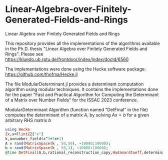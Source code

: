 # Linear-Algebra-over-Finitely-Generated-Fields-and-Rings
Linear Algebra over Finitely Generated Fields and Rings 

This repository provides all the implementations of the algorithms available in the Ph.D. thesis "Linear Algebra over Finitely Generated Fields and Rings". Please see https://kluedo.ub.rptu.de/frontdoor/index/index/docId/6560 

The implementations were done using the Hecke software package: https://github.com/thofma/Hecke.jl

The file ModularDeterminant.jl provides a determinant computation algorithm using modular techniques. It contains the implementations done for the paper "Fast and Practical Algorithm for Computing the Determinant of a Matrix over Number Fields" for the ISSAC 2023 conference. 

ModularDeterminant Algorithm (function named "DetFinal" in the file) computes the determinant of a matrix $A$, by solving $Ax=b$ for a given arbitrary RHS matrix $b$  

```ruby
using Hecke
Zx,x=FlintZZ["x"]
k,a=number_field(x^3+7x+1)
A = rand(MatrixSpace(k , 50,50), -10000:10000);
b = rand(MatrixSpace(k , 50,1), -10000:10000);
@time DetFinal(A,b,rational_reconstruction_copy,HadamardCoeff,determinant_dixon);
```

